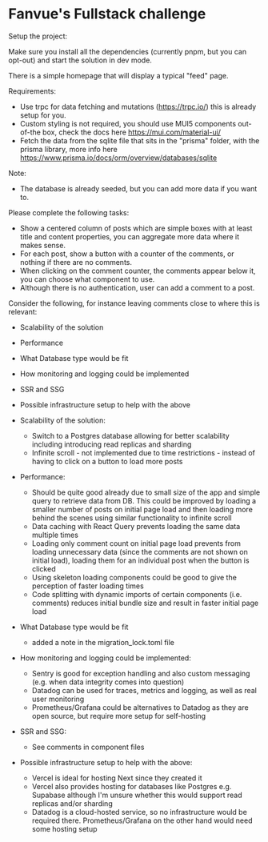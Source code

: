 # Fanvue's Fullstack challenge

Setup the project:

Make sure you install all the dependencies (currently pnpm, but you can opt-out) and start the solution in dev mode.

There is a simple homepage that will display a typical "feed" page.

Requirements:

- Use trpc for data fetching and mutations (https://trpc.io/) this is already setup for you.
- Custom styling is not required, you should use MUI5 components out-of-the box, check the docs here https://mui.com/material-ui/
- Fetch the data from the sqlite file that sits in the "prisma" folder, with the prisma library, more info here https://www.prisma.io/docs/orm/overview/databases/sqlite

Note:

- The database is already seeded, but you can add more data if you want to.

Please complete the following tasks:

- Show a centered column of posts which are simple boxes with at least title and content properties, you can aggregate more data where it makes sense.
- For each post, show a button with a counter of the comments, or nothing if there are no comments.
- When clicking on the comment counter, the comments appear below it, you can choose what component to use.
- Although there is no authentication, user can add a comment to a post.

Consider the following, for instance leaving comments close to where this is relevant:

- Scalability of the solution
- Performance
- What Database type would be fit
- How monitoring and logging could be implemented
- SSR and SSG
- Possible infrastructure setup to help with the above


- Scalability of the solution:
  - Switch to a Postgres database allowing for better scalability including introducing read replicas and sharding
  - Infinite scroll - not implemented due to time restrictions - instead of having to click on a button to load more posts
- Performance:
  - Should be quite good already due to small size of the app and simple query to retrieve data from DB. This could be improved by loading a smaller number of posts on initial page load and then loading more behind the scenes using similar functionality to infinite scroll
  - Data caching with React Query prevents loading the same data multiple times
  - Loading only comment count on initial page load prevents from loading unnecessary data (since the comments are not shown on initial load), loading them for an individual post when the button is clicked
  - Using skeleton loading components could be good to give the perception of faster loading times
  - Code splitting with dynamic imports of certain components (i.e. comments) reduces initial bundle size and result in faster initial page load
- What Database type would be fit
  - added a note in the migration_lock.toml file
- How monitoring and logging could be implemented:
  - Sentry is good for exception handling and also custom messaging (e.g. when data integrity comes into question)
  - Datadog can be used for traces, metrics and logging, as well as real user monitoring
  - Prometheus/Grafana could be alternatives to Datadog as they are open source, but require more setup for self-hosting
- SSR and SSG:
  - See comments in component files
- Possible infrastructure setup to help with the above:
  - Vercel is ideal for hosting Next since they created it
  - Vercel also provides hosting for databases like Postgres e.g. Supabase although I'm unsure whether this would support read replicas and/or sharding
  - Datadog is a cloud-hosted service, so no infrastructure would be required there. Prometheus/Grafana on the other hand would need some hosting setup
